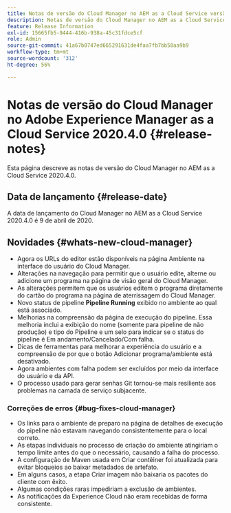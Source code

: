 ```yaml
---
title: Notas de versão do Cloud Manager no AEM as a Cloud Service versão 2020.4.0
description: Notas de versão do Cloud Manager no AEM as a Cloud Service versão 2020.4.0
feature: Release Information
exl-id: 15665fb5-9444-416b-938a-45c31fdce5cf
role: Admin
source-git-commit: 41a67b0747ed665291631de4faa7fb7bb50aa9b9
workflow-type: tm+mt
source-wordcount: '312'
ht-degree: 56%

---
```


# Notas de versão do Cloud Manager no Adobe Experience Manager as a Cloud Service 2020.4.0 {#release-notes}

Esta página descreve as notas de versão do Cloud Manager no AEM as a Cloud Service 2020.4.0.

## Data de lançamento {#release-date}

A data de lançamento do Cloud Manager no AEM as a Cloud Service 2020.4.0 é 9 de abril de 2020.

## Novidades {#whats-new-cloud-manager}

* Agora os URLs do editor estão disponíveis na página Ambiente na interface do usuário do Cloud Manager.
* Alterações na navegação para permitir que o usuário edite, alterne ou adicione um programa na página de visão geral do Cloud Manager.
* As alterações permitem que os usuários editem o programa diretamente do cartão do programa na página de aterrissagem do Cloud Manager.
* Novo status de pipeline **Pipeline Running** exibido no ambiente ao qual está associado.
* Melhorias na compreensão da página de execução do pipeline. Essa melhoria inclui a exibição do nome (somente para pipeline de não produção) e tipo do Pipeline e um selo para indicar se o status do pipeline é Em andamento/Cancelado/Com falha.
* Dicas de ferramentas para melhorar a experiência do usuário e a compreensão de por que o botão Adicionar programa/ambiente está desativado.
* Agora ambientes com falha podem ser excluídos por meio da interface do usuário e da API.
* O processo usado para gerar senhas Git tornou-se mais resiliente aos problemas na camada de serviço subjacente.

### Correções de erros {#bug-fixes-cloud-manager}

* Os links para o ambiente de preparo na página de detalhes de execução do pipeline não estavam navegando consistentemente para o local correto.
* As etapas individuais no processo de criação do ambiente atingiriam o tempo limite antes do que o necessário, causando a falha do processo.
* A configuração de Maven usada em Criar contêiner foi atualizada para evitar bloqueios ao baixar metadados de artefato.
* Em alguns casos, a etapa Criar imagem não baixaria os pacotes do cliente com êxito.
* Algumas condições raras impediriam a exclusão de ambientes.
* As notificações da Experience Cloud não eram recebidas de forma consistente.
